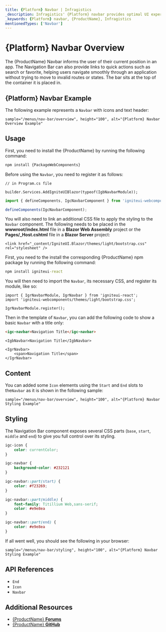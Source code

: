 ```yaml
---
title: {Platform} Navbar | Infragistics
_description: Infragistics' {Platform} navbar provides optimal UI experience with seamless integration to allow users to move within an application smoothly. Improve your application with Ignite UI for  {Platform}!
_keywords: {Platform} navbar, {ProductName}, Infragistics
mentionedTypes: ['Navbar']
---
```


# {Platform} Navbar Overview

The {ProductName} Navbar informs the user of their current position in an app. The Navigation Bar can also provide links to quick actions such as search or favorite, helping users navigate smoothly through an application without trying to move to invalid routes or states. The bar sits at the top of the container it is placed in.


## {Platform} Navbar Example

The following example represents a `Navbar` with icons and text header:

`sample="/menus/nav-bar/overview", height="100", alt="{Platform} Navbar Overview Example"`



## Usage

<!-- WebComponents -->
First, you need to install the {ProductName} by running the following command:

```cmd
npm install {PackageWebComponents}
```
<!-- end: WebComponents -->

Before using the `Navbar`, you need to register it as follows:


```razor
// in Program.cs file

builder.Services.AddIgniteUIBlazor(typeof(IgbNavbarModule));
```

```ts
import { defineComponents, IgcNavbarComponent } from 'igniteui-webcomponents';

defineComponents(IgcNavbarComponent);
```

<!-- Blazor -->

You will also need to link an additional CSS file to apply the styling to the `Navbar` component. The following needs to be placed in the **wwwroot/index.html** file in a **Blazor Web Assembly** project or the **Pages/_Host.cshtml** file in a **Blazor Server** project:

```razor
<link href="_content/IgniteUI.Blazor/themes/light/bootstrap.css" rel="stylesheet" />
```

<!-- end: Blazor -->

<!-- React -->

First, you need to the install the corresponding {ProductName} npm package by running the following command:

```cmd
npm install igniteui-react
```

You will then need to import the `Navbar`, its necessary CSS, and register its module, like so:

```tsx
import { IgrNavbarModule, IgrNavbar } from 'igniteui-react';
import 'igniteui-webcomponents/themes/light/bootstrap.css';

IgrNavbarModule.register();
```

<!-- end: React -->

Then in the template of `Navbar`, you can add the following code to show a basic `Navbar` with a title only:

<!-- WebComponents -->

```html
<igc-navbar>Navigation Title</igc-navbar>
```

<!-- end: WebComponents -->

```razor
<IgbNavbar>Navigation Title</IgbNavbar>
```

```tsx
<IgrNavbar>
    <span>Navigation Title</span>
</IgrNavbar>
```

## Content

You can added some `Icon` elements using the `Start` and `End` slots to the`Navbar` as it is shown in the following sample:

`sample="/menus/nav-bar/overview", height="100", alt="{Platform} Navbar Styling Example"`

## Styling

The Navigation Bar component exposes several CSS parts (`base`, `start`, `middle` and `end`) to give you full control over its styling.

```css
igc-icon {
    color: currentColor;
}

igc-navbar {
    background-color: #232121
}

igc-navbar::part(start) {
    color: #f23269;
}

igc-navbar::part(middle) {
    font-family: Titillium Web,sans-serif;
    color: #e9e8ea
}

igc-navbar::part(end) {
    color: #e9e8ea
}
```

If all went well, you should see the following in your browser:

`sample="/menus/nav-bar/styling", height="100", alt="{Platform} Navbar Styling Example"`

<div class="divider"></div>


## API References

 - `End`
 - `Icon`
 - `Navbar`

## Additional Resources

* [{ProductName} **Forums**]({ForumsLink})
* [{ProductName} **GitHub**]({GithubLink})